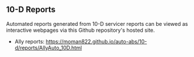 ## 10-D Reports

Automated reports generated from 10-D servicer reports can be viewed as interactive webpages via this Github repository's hosted site.

* Ally reports: https://moman822.github.io/auto-abs/10-d/reports/AllyAuto_10D.html
